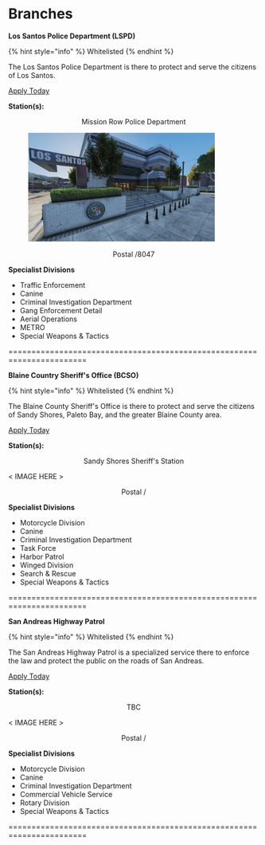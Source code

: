 # Branches

**Los Santos Police Department (LSPD)**

{% hint style="info" %}
Whitelisted
{% endhint %}

The Los Santos Police Department is there to protect and serve the citizens of Los Santos.

[Apply Today](https://discord.gg/Vgmmt3C)

**Station(s):**
<p align="center">
Mission Row Police Department
</p>

<figure><img src="../../../../.gitbook/assets/mrpd.jpg" alt="" width="375"><figcaption></figcaption></figure>
<p align="center">
Postal /8047
</p>

**Specialist Divisions**

* Traffic Enforcement
* Canine
* Criminal Investigation Department
* Gang Enforcement Detail
* Aerial Operations
* METRO
* Special Weapons & Tactics

=======================================================================

**Blaine Country Sheriff's Office (BCSO)**

{% hint style="info" %}
Whitelisted
{% endhint %}

The Blaine County Sheriff's Office is there to protect and serve the citizens of Sandy Shores, Paleto Bay, and the greater Blaine County area.

[Apply Today](https://discord.gg/Vgmmt3C)

**Station(s):**
<p align="center">
Sandy Shores Sheriff's Station
</p>

< IMAGE HERE >
<p align="center">
Postal /
</p>

**Specialist Divisions**

* Motorcycle Division
* Canine
* Criminal Investigation Department
* Task Force
* Harbor Patrol
* Winged Division
* Search & Rescue
* Special Weapons & Tactics

=======================================================================

**San Andreas Highway Patrol**

{% hint style="info" %}
Whitelisted
{% endhint %}

The San Andreas Highway Patrol is a specialized service there to enforce the law and protect the public on the roads of San Andreas.

[Apply Today](https://discord.gg/Vgmmt3C)

**Station(s):**
<p align="center">
TBC
</p>

< IMAGE HERE >
<p align="center">
Postal /
</p>

**Specialist Divisions**

* Motorcycle Division
* Canine
* Criminal Investigation Department
* Commercial Vehicle Service
* Rotary Division
* Special Weapons & Tactics

=======================================================================
